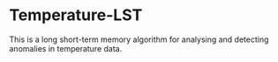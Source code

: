 # Temperature-LST

This is a long short-term memory algorithm for analysing and detecting anomalies in temperature data. 
